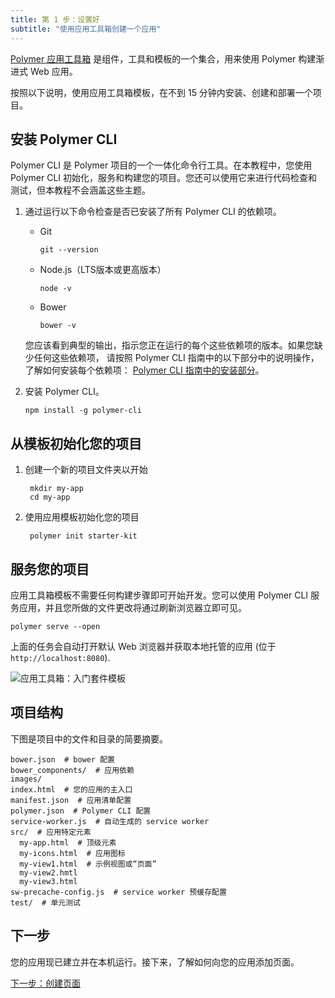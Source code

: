 ```yaml
---
title: 第 1 步：设置好
subtitle: "使用应用工具箱创建一个应用"
---
```


<!-- toc -->

[Polymer 应用工具箱][toolbox] 是组件，工具和模板的一个集合，用来使用 Polymer 构建渐进式 Web 应用。

按照以下说明，使用应用工具箱模板，在不到 15 分钟内安装、创建和部署一个项目。

## 安装 Polymer CLI

Polymer CLI 是 Polymer 项目的一个一体化命令行工具。在本教程中，您使用 Polymer CLI 初始化，服务和构建您的项目。您还可以使用它来进行代码检查和测试，但本教程不会涵盖这些主题。

1.  通过运行以下命令检查是否已安装了所有 Polymer CLI 的依赖项。

    *   Git

            git --version

    *   Node.js（LTS版本或更高版本）

            node -v

    *   Bower

            bower -v

    您应该看到典型的输出，指示您正在运行的每个这些依赖项的版本。如果您缺少任何这些依赖项，
    请按照 Polymer CLI 指南中的以下部分中的说明操作，了解如何安装每个依赖项：
    [Polymer CLI 指南中的安装部分](/1.0/docs/tools/polymer-cli#install)。



1.  安装 Polymer CLI。

        npm install -g polymer-cli

## 从模板初始化您的项目

1. 创建一个新的项目文件夹以开始

        mkdir my-app
        cd my-app

1. 使用应用模板初始化您的项目

        polymer init starter-kit

## 服务您的项目

应用工具箱模板不需要任何构建步骤即可开始开发。您可以使用 Polymer CLI 服务应用，并且您所做的文件更改将通过刷新浏览器立即可见。

    polymer serve --open

上面的任务会自动打开默认 Web 浏览器并获取本地托管的应用 (位于 `http://localhost:8080`).

![应用工具箱：入门套件模板](/images/2.0/toolbox/starter-kit.png)

## 项目结构

下图是项目中的文件和目录的简要摘要。

```
bower.json  # bower 配置
bower_components/  # 应用依赖
images/
index.html  # 您的应用的主入口
manifest.json  # 应用清单配置
polymer.json  # Polymer CLI 配置
service-worker.js  # 自动生成的 service worker
src/  # 应用特定元素
  my-app.html  # 顶级元素
  my-icons.html  # 应用图标
  my-view1.html  # 示例视图或“页面”
  my-view2.hmtl
  my-view3.html
sw-precache-config.js  # service worker 预缓存配置
test/  # 单元测试
```

## 下一步

您的应用现已建立并在本机运行。接下来，了解如何向您的应用添加页面。

<a class="blue-button"
    href="create-a-page">下一步：创建页面</a>

[toolbox]: /2.0/toolbox/
[shared styles]: /1.0/docs/devguide/styling.html#style-modules
[md]: http://www.google.com/design/spec/material-design/introduction.html

